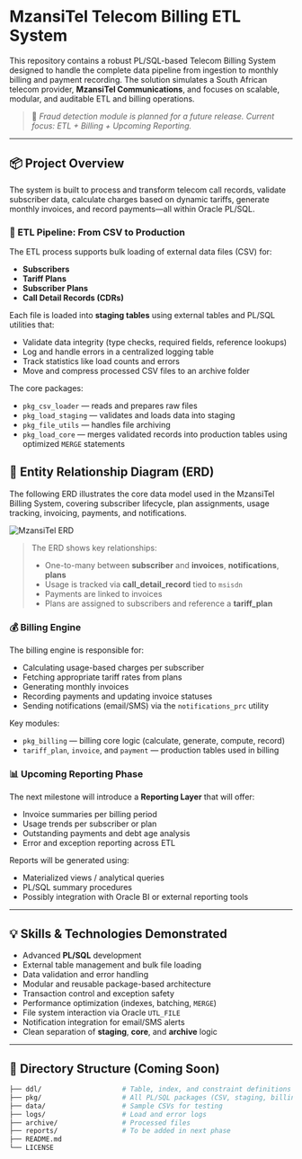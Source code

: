 # MzansiTel Telecom Billing ETL System

This repository contains a robust PL/SQL-based Telecom Billing System designed to handle the complete data pipeline from ingestion to monthly billing and payment recording. The solution simulates a South African telecom provider, **MzansiTel Communications**, and focuses on scalable, modular, and auditable ETL and billing operations.

> 🚧 *Fraud detection module is planned for a future release. Current focus: ETL + Billing + Upcoming Reporting.*

---

## 📦 Project Overview

The system is built to process and transform telecom call records, validate subscriber data, calculate charges based on dynamic tariffs, generate monthly invoices, and record payments—all within Oracle PL/SQL.

### 🔁 ETL Pipeline: From CSV to Production
The ETL process supports bulk loading of external data files (CSV) for:

- **Subscribers**
- **Tariff Plans**
- **Subscriber Plans**
- **Call Detail Records (CDRs)**

Each file is loaded into **staging tables** using external tables and PL/SQL utilities that:
- Validate data integrity (type checks, required fields, reference lookups)
- Log and handle errors in a centralized logging table
- Track statistics like load counts and errors
- Move and compress processed CSV files to an archive folder

The core packages:
- `pkg_csv_loader` — reads and prepares raw files
- `pkg_load_staging` — validates and loads data into staging
- `pkg_file_utils` — handles file archiving
- `pkg_load_core` — merges validated records into production tables using optimized `MERGE` statements

## 🧩 Entity Relationship Diagram (ERD)

The following ERD illustrates the core data model used in the MzansiTel Billing System, covering subscriber lifecycle, plan assignments, usage tracking, invoicing, payments, and notifications.

![MzansiTel ERD](./MzansiTel_ERD.png)

> The ERD shows key relationships:
> - One-to-many between **subscriber** and **invoices**, **notifications**, **plans**
> - Usage is tracked via **call_detail_record** tied to `msisdn`
> - Payments are linked to invoices
> - Plans are assigned to subscribers and reference a **tariff_plan**


### 💰 Billing Engine
The billing engine is responsible for:

- Calculating usage-based charges per subscriber
- Fetching appropriate tariff rates from plans
- Generating monthly invoices
- Recording payments and updating invoice statuses
- Sending notifications (email/SMS) via the `notifications_prc` utility

Key modules:
- `pkg_billing` — billing core logic (calculate, generate, compute, record)
- `tariff_plan`, `invoice`, and `payment` — production tables used in billing

### 📊 Upcoming Reporting Phase
The next milestone will introduce a **Reporting Layer** that will offer:

- Invoice summaries per billing period
- Usage trends per subscriber or plan
- Outstanding payments and debt age analysis
- Error and exception reporting across ETL

Reports will be generated using:
- Materialized views / analytical queries
- PL/SQL summary procedures
- Possibly integration with Oracle BI or external reporting tools

---

## 💡 Skills & Technologies Demonstrated

- Advanced **PL/SQL** development
- External table management and bulk file loading
- Data validation and error handling
- Modular and reusable package-based architecture
- Transaction control and exception safety
- Performance optimization (indexes, batching, `MERGE`)
- File system interaction via Oracle `UTL_FILE`
- Notification integration for email/SMS alerts
- Clean separation of **staging**, **core**, and **archive** logic

---

## 📂 Directory Structure (Coming Soon)

```bash
├── ddl/                    # Table, index, and constraint definitions
├── pkg/                    # All PL/SQL packages (CSV, staging, billing, file utils)
├── data/                   # Sample CSVs for testing
├── logs/                   # Load and error logs
├── archive/                # Processed files
├── reports/                # To be added in next phase
├── README.md
└── LICENSE
